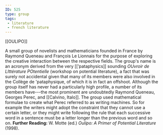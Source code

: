 ```yaml
---
ID: 525
type: group
tags: 
 - literature
 - french literature
---
```


[[OULIPO]]

 A small group of
novelists and mathematicians founded in France by Raymond Queneau and
François Le Lionnais for the purpose of exploring the creative
interaction between the respective fields. The group's name is an
acronym derived from the very
[[’pataphysics]] sounding
*OUvroir de LIttérature POtentielle* (workshop on potential literature),
a fact that was surely not accidental given that many of its members
were also involved in the Collège de 'pataphysique, of which it is in
fact an offshoot. Although the group itself has never had a particularly
high profile, a number of its members have---the most prominent are
undoubtedly Raymond Queneau, Georges Perec, and [[Calvino, Italo]]. The group used
mathematical formulae to create what Perec referred to as writing
machines. So for example the writers might adopt the constraint that
they cannot use a certain letter, or they might write following the rule
that each successive word in a sentence must be a letter longer than the
previous word and so on.
**Further Reading:** W. Motte (ed.) *Oulipo: A Primer of Potential
Literature* (1998).

